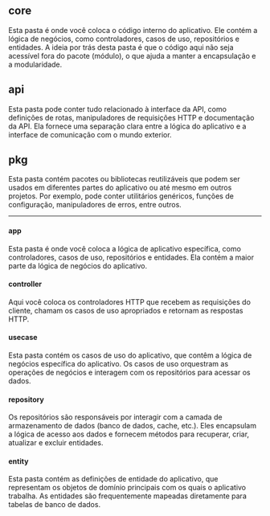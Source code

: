 ## core

Esta pasta é onde você coloca o código interno do aplicativo. Ele contém a lógica de negócios, como controladores, casos de uso, repositórios e entidades. A ideia por trás desta pasta é que o código aqui não seja acessível fora do pacote (módulo), o que ajuda a manter a encapsulação e a modularidade.

## api

Esta pasta pode conter tudo relacionado à interface da API, como definições de rotas, manipuladores de requisições HTTP e documentação da API. Ela fornece uma separação clara entre a lógica do aplicativo e a interface de comunicação com o mundo exterior.

## pkg

Esta pasta contém pacotes ou bibliotecas reutilizáveis que podem ser usados em diferentes partes do aplicativo ou até mesmo em outros projetos. Por exemplo, pode conter utilitários genéricos, funções de configuração, manipuladores de erros, entre outros.

---

#### app

Esta pasta é onde você coloca a lógica de aplicativo específica, como controladores, casos de uso, repositórios e entidades. Ela contém a maior parte da lógica de negócios do aplicativo.

#### controller

Aqui você coloca os controladores HTTP que recebem as requisições do cliente, chamam os casos de uso apropriados e retornam as respostas HTTP.

#### usecase

Esta pasta contém os casos de uso do aplicativo, que contêm a lógica de negócios específica do aplicativo. Os casos de uso orquestram as operações de negócios e interagem com os repositórios para acessar os dados.

#### repository

Os repositórios são responsáveis por interagir com a camada de armazenamento de dados (banco de dados, cache, etc.). Eles encapsulam a lógica de acesso aos dados e fornecem métodos para recuperar, criar, atualizar e excluir entidades.

#### entity

Esta pasta contém as definições de entidade do aplicativo, que representam os objetos de domínio principais com os quais o aplicativo trabalha. As entidades são frequentemente mapeadas diretamente para tabelas de banco de dados.
